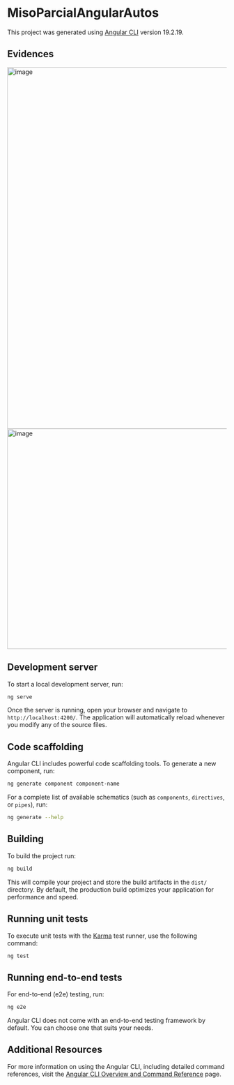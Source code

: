 # MisoParcialAngularAutos

This project was generated using [Angular CLI](https://github.com/angular/angular-cli) version 19.2.19.

## Evidences
<img width="1672" height="829" alt="image" src="https://github.com/user-attachments/assets/f41def7a-a75c-481b-82fd-9365ad2defda" />

<img width="1276" height="505" alt="image" src="https://github.com/user-attachments/assets/c9042c26-4699-4be8-a0dc-8bec0eb6b8e6" />


## Development server

To start a local development server, run:

```bash
ng serve
```

Once the server is running, open your browser and navigate to `http://localhost:4200/`. The application will automatically reload whenever you modify any of the source files.

## Code scaffolding

Angular CLI includes powerful code scaffolding tools. To generate a new component, run:

```bash
ng generate component component-name
```

For a complete list of available schematics (such as `components`, `directives`, or `pipes`), run:

```bash
ng generate --help
```

## Building

To build the project run:

```bash
ng build
```

This will compile your project and store the build artifacts in the `dist/` directory. By default, the production build optimizes your application for performance and speed.

## Running unit tests

To execute unit tests with the [Karma](https://karma-runner.github.io) test runner, use the following command:

```bash
ng test
```

## Running end-to-end tests

For end-to-end (e2e) testing, run:

```bash
ng e2e
```

Angular CLI does not come with an end-to-end testing framework by default. You can choose one that suits your needs.

## Additional Resources

For more information on using the Angular CLI, including detailed command references, visit the [Angular CLI Overview and Command Reference](https://angular.dev/tools/cli) page.
